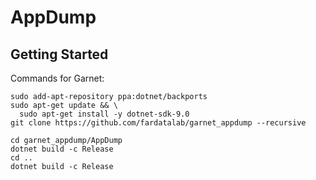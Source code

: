 # AppDump

## Getting Started
Commands for Garnet:

```
sudo add-apt-repository ppa:dotnet/backports
sudo apt-get update && \
  sudo apt-get install -y dotnet-sdk-9.0
git clone https://github.com/fardatalab/garnet_appdump --recursive

cd garnet_appdump/AppDump
dotnet build -c Release
cd ..
dotnet build -c Release
```
